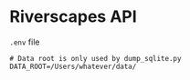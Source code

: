 # Riverscapes API

`.env` file

```
# Data root is only used by dump_sqlite.py
DATA_ROOT=/Users/whatever/data/
```
